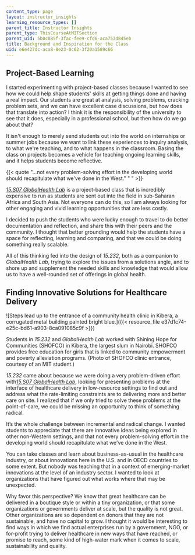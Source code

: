 ```yaml
---
content_type: page
layout: instructor_insights
learning_resource_types: []
parent_title: Instructor Insights
parent_type: ThisCourseAtMITSection
parent_uid: 5b0c885f-3fac-fee9-cfd6-aca753d845eb
title: Background and Inspiration for the Class
uid: e6e427dc-aca8-8e23-0c62-3f20a1589c66
---
```


Project-Based Learning
----------------------

I started experimenting with project-based classes because I wanted to see how we could help shape students' skills at getting things done and having a real impact. Our students are great at analysis, solving problems, cracking problem sets, and we can have excellent case discussions, but how does that translate into action? I think it is the responsibility of the university to see that it does, especially in a professional school, but then how do we go about that?

It isn't enough to merely send students out into the world on internships or summer jobs because we want to link these experiences to inquiry analysis, to what we're teaching, and to what happens in the classroom. Basing the class on projects becomes a vehicle for teaching ongoing learning skills, and it helps students become reflective.

{{< quote "...not every problem-solving effort in the developing world should recapitulate what we've done in the West." " " >}}

[_15.S07 GlobalHealth Lab_](/courses/15-s07-globalhealth-lab-spring-2013/) is a project-based class that is incredibly expensive to run as students are sent out into the field in sub-Saharan Africa and South Asia. Not everyone can do this, so I am always looking for other engaging and vivid learning opportunities that are less costly.

I decided to push the students who were lucky enough to travel to do better documentation and reflection, and share this with their peers and the community. I thought that better grounding would help the students have a space for reflecting, learning and comparing, and that we could be doing something really scalable.

All of this thinking fed into the design of _15.232_, both as a companion to _GlobalHealth Lab_, trying to explore the issues from a solutions angle, and to shore up and supplement the needed skills and knowledge that would allow us to have a well-rounded set of offerings in global health.

Finding Innovative Solutions for Healthcare Delivery
----------------------------------------------------

![Steps lead up to the entrance of a community health clinic in Kibera, a corrugated metal building painted bright blue.]({{< resource_file e37d1c74-e25c-bd61-a903-8ca091085c9f >}})  

Students in _15.232_ and _GlobalHealth Lab_ worked with Shining Hope for Communities (SHOFCO) in Kibera, the largest slum in Nairobi. SHOFCO provides free education for girls that is linked to community empowerment and poverty alleviation programs. (Photo of SHOFCO clinic entrance, courtesy of an MIT student.)

_15.232_ came about because we were doing a very problem-driven effort with[_15.S07 GlobalHealth Lab_](/courses/15-s07-globalhealth-lab-spring-2013/), looking for presenting problems at the interface of healthcare delivery in low-resource settings to find out and address what the rate-limiting constraints are to delivering more and better care on site. I realized that if we only tried to solve these problems at the point-of-care, we could be missing an opportunity to think of something radical.

It’s the whole challenge between incremental and radical change. I wanted students to appreciate that there are innovative ideas being explored in other non-Western settings, and that not every problem-solving effort in the developing world should recapitulate what we've done in the West.

You can take classes and learn about business-as-usual in the healthcare industry, or about innovations here in the U.S. and in OECD countries to some extent. But nobody was teaching that in a context of emerging-market innovations at the level of an industry sector. I wanted to look at organizations that have figured out what works where that may be unexpected.

Why favor this perspective? We know that great healthcare can be delivered in a boutique style or within a tiny organization, or that some organizations or governments deliver at scale, but the quality is not great. Other organizations are so dependent on donors that they are not sustainable, and have no capital to grow. I thought it would be interesting to find ways in which we find actual enterprises run by a government, NGO, or for-profit trying to deliver healthcare in new ways that have reached, or promise to reach, some kind of high-water mark when it comes to scale, sustainability and quality.